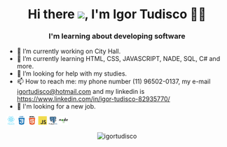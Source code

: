 <h1 align="center">Hi there <img src="https://raw.githubusercontent.com/kaueMarques/kaueMarques/master/hi.gif" width="30px">, I'm Igor Tudisco 👨‍💻</h1>
<h3 align="center">I'm learning about developing software</h3>


- 🔭 I’m currently working on City Hall.
- 🌱 I’m currently learning HTML, CSS, JAVASCRIPT, NADE, SQL, C# and more.
- 🤔 I’m looking for help with my studies.
- 📫 How to reach me: my phone number (11) 96502-0137, my e-mail igortudisco@hotmail.com and my linkedin is https://www.linkedin.com/in/igor-tudisco-82935770/
- :briefcase: I'm looking for a new job.


<p align="left">
<img src="https://raw.githubusercontent.com/devicons/devicon/master/icons/react/react-original-wordmark.svg" alt="react" width="20" height="20"/>
<img src="https://raw.githubusercontent.com/devicons/devicon/master/icons/css3/css3-plain-wordmark.svg" alt="css3"  width="20" height="20"/>
<img src="https://raw.githubusercontent.com/devicons/devicon/master/icons/html5/html5-original-wordmark.svg" alt="html5"  width="20" height="20"/>
<img src="https://raw.githubusercontent.com/devicons/devicon/master/icons/javascript/javascript-original.svg" alt="javascript" width="20" height="20"/>
<img src="https://raw.githubusercontent.com/devicons/devicon/master/icons/postgresql/postgresql-original-wordmark.svg" alt="postgresql" width="20" height="20"/>
<img src="https://raw.githubusercontent.com/devicons/devicon/master/icons/nodejs/nodejs-original-wordmark.svg" alt="nodejs" width="20" height="20"/></p><p align="center">
<img src="https://https://github-readme-stats.vercel.app/api?username=igortudisco&show_icons=true" alt="igortudisco"/> 
</p>
